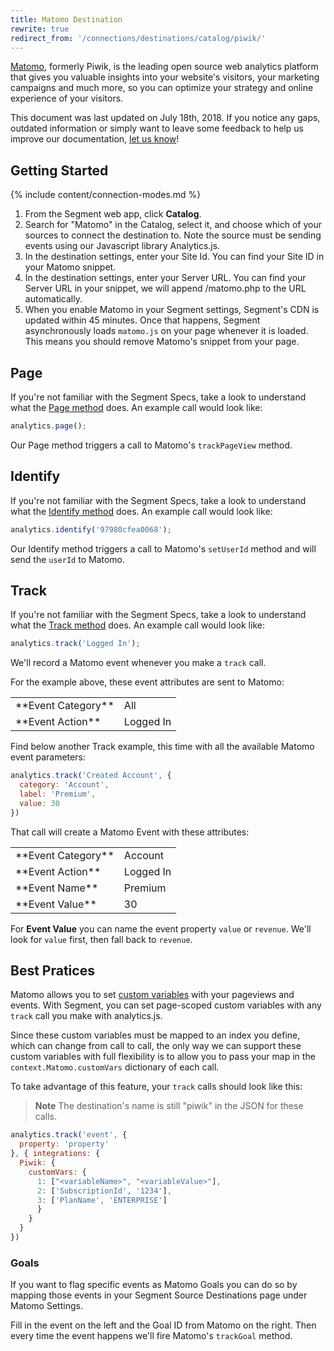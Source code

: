 ```yaml
---
title: Matomo Destination
rewrite: true
redirect_from: '/connections/destinations/catalog/piwik/'
---
```


[Matomo](https://matomo.org/), formerly Piwik, is the leading open source web analytics platform that gives you valuable insights into your website's visitors, your marketing campaigns and much more, so you can optimize your strategy and online experience of your visitors.

This document was last updated on July 18th, 2018. If you notice any gaps, outdated information or simply want to leave some feedback to help us improve our documentation, [let us know](https://segment.com/help/contact)!

## Getting Started

{% include content/connection-modes.md %}

1. From the Segment web app, click **Catalog**.
2. Search for "Matomo" in the Catalog, select it, and choose which of your sources to connect the destination to. Note the source must be sending events using our Javascript library Analytics.js.
3. In the destination settings, enter your Site Id. You can find your Site ID in your Matomo snippet.
4. In the destination settings, enter your Server URL. You can find your Server URL in your snippet, we will append /matomo.php to the URL automatically.
  5. When you enable Matomo in your Segment settings, Segment's CDN is updated within 45 minutes. Once that happens, Segment asynchronously loads `matomo.js` on your page whenever it is loaded. This means you should remove Matomo's snippet from your page.

## Page
If you're not familiar with the Segment Specs, take a look to understand what the [Page method](/docs/connections/spec/page/) does. An example call would look like:

```js
analytics.page();
```

Our Page method triggers a call to Matomo's `trackPageView` method.

## Identify
If you're not familiar with the Segment Specs, take a look to understand what the [Identify method](/docs/connections/spec/identify/) does. An example call would look like:

```js
analytics.identify('97980cfea0068');
```
Our Identify method triggers a call to Matomo's `setUserId` method and will send the `userId` to Matomo.

## Track
If you're not familiar with the Segment Specs, take a look to understand what the [Track method](/docs/connections/spec/track/) does. An example call would look like:

```js
analytics.track('Logged In');
```

We'll record a Matomo event whenever you make a `track` call.

For the example above, these event attributes are sent to Matomo:

<table>
  <tr>
    <td>**Event Category**</td>
    <td>All</td>
  </tr>
  <tr>
    <td>**Event Action**</td>
    <td>Logged In</td>
  </tr>
</table>

Find below another Track example, this time with all the available Matomo event parameters:

```js
analytics.track('Created Account', {
  category: 'Account',
  label: 'Premium',
  value: 30
})
```

That call will create a Matomo Event with these attributes:

<table>
  <tr>
    <td>**Event Category**</td>
    <td>Account</td>
  </tr>
  <tr>
    <td>**Event Action**</td>
    <td>Logged In</td>
  </tr>
  <tr>
    <td>**Event Name**</td>
    <td>Premium</td>
  </tr>
  <tr>
    <td>**Event Value**</td>
    <td>30</td>
  </tr>
</table>

For **Event Value** you can name the event property `value` or `revenue`. We'll look for `value` first, then fall back to `revenue`.

## Best Pratices

Matomo allows you to set [custom variables](http://matomo.org/docs/custom-variables/) with your pageviews and events. With Segment, you can set page-scoped custom variables with any `track` call you make with analytics.js.

Since these custom variables must be mapped to an index you define, which can change from call to call, the only way we can support these custom variables with full flexibility is to allow you to pass your map in the `context.Matomo.customVars` dictionary of each call.

To take advantage of this feature, your `track` calls should look like this:

> **Note** The destination's name is still "piwik" in the JSON for these calls.

```js
analytics.track('event', {
  property: 'property'
}, { integrations: {
  Piwik: {
    customVars: {
      1: ["<variableName>", "<variableValue>"],
      2: ['SubscriptionId', '1234'],
      3: ['PlanName', 'ENTERPRISE']
      }
    }
  }
})
```

### Goals
If you want to flag specific events as Matomo Goals you can do so by mapping those events in your Segment Source Destinations page under Matomo Settings.

Fill in the event on the left and the Goal ID from Matomo on the right. Then every time the event happens we'll fire Matomo's `trackGoal` method.

